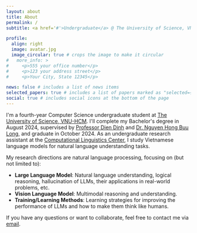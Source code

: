 ```yaml
---
layout: about
title: About
permalink: /
subtitle: <a href='#'>Undergraduate</a> @ The University of Science, VNU-HCM.

profile:
  align: right
  image: avatar.jpg
  image_circular: true # crops the image to make it circular
#   more_info: >
#     <p>555 your office number</p>
#     <p>123 your address street</p>
#     <p>Your City, State 12345</p>

news: false # includes a list of news items
selected_papers: true # includes a list of papers marked as "selected={true}"
social: true # includes social icons at the bottom of the page
---
```


<!-- I am a fourth-year undergraduate student at [The University of Science], Viet Nam National University Ho Chi Minh City, majoring in Computer Science. I am going to finish my Bachelor's degree in Computer Science in August 2024 under the supervision of Assoc. Prof. Dinh Dien and Dr. Nguyen Hong Buu Long and get a Bachelor's degree in October 2024. I am also a member of the [Computational Linguistics Center](https://www.clc.hcmus.edu.vn/) as a research assistant, where I work on projects related to natural language understanding of Vietnamse language models. -->

I'm a fourth-year Computer Science undergraduate student at [The University of Science, VNU-HCM](https://en.hcmus.edu.vn/). I'll complete my Bachelor's degree in August 2024, supervised by [Professor Dien Dinh](https://scholar.google.com/citations?user=5tqOcFMAAAAJ&hl=en) and [Dr. Nguyen Hong Buu Long](https://scholar.google.com/citations?user=jECXavQAAAAJ&hl=en), and graduate in October 2024. As an undergraduate research assistant at the [Computational Linguistics Center](https://www.clc.hcmus.edu.vn/), I study Vietnamese language models for natural language understanding tasks.

My research directions are natural language processing, focusing on (but not limited to):
- **Large Language Model**: Natural language understanding, logical reasoning, hallucination of LLMs, their applications in real-world problems, etc.
- **Vision Language Model**: Multimodal reasoning and understanding.
- **Training/Learning Methods**: Learning strategies for improving the performance of LLMs and how to make them think like humans.


<!-- focuses on the application of large language models to traditional NLP tasks and real-world problems, as well as methods for improving their performance. I also collaborate on projects exploring the intersection of computer vision and natural language processing, specifically in the domain of vision-language models. -->

If you have any questions or want to collaborate, feel free to contact me via [email](mailto:tmnam20@apcs.fitus.edu.vn).


<!-- Write your biography here. Tell the world about yourself. Link to your favorite [subreddit](http://reddit.com). You can put a picture in, too. The code is already in, just name your picture `prof_pic.jpg` and put it in the `img/` folder. -->

<!-- Link to your social media connections, too. This theme is set up to use [Font Awesome icons](https://fontawesome.com/) and [Academicons](https://jpswalsh.github.io/academicons/), like the ones below. Add your Facebook, Twitter, LinkedIn, Google Scholar, or just disable all of them. -->
